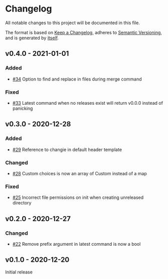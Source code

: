 # Changelog
All notable changes to this project will be documented in this file.

The format is based on [Keep a Changelog](https://keepachangelog.com/en/1.0.0/),
adheres to [Semantic Versioning](https://semver.org/spec/v2.0.0.html),
and is generated by [itself](https://github.com/miniscruff/changie).


## v0.4.0 - 2021-01-01

### Added
* [#34](https://github.com/miniscruff/changie/issues/34) Option to find and replace in files during merge command

### Fixed
* [#33](https://github.com/miniscruff/changie/issues/33) Latest command when no releases exist will return v0.0.0 instead of panicking

## v0.3.0 - 2020-12-28

### Added
* [#29](https://github.com/miniscruff/changie/issues/29) Reference to changie in default header template

### Changed
* [#28](https://github.com/miniscruff/changie/issues/28) Custom choices is now an array of Custom instead of a map

### Fixed
* [#25](https://github.com/miniscruff/changie/issues/25) Incorrect file permissions on init when creating unreleased directory

## v0.2.0 - 2020-12-27

### Changed
* [#22](https://github.com/miniscruff/changie/issues/22) Remove prefix argument in latest command is now a bool

## v0.1.0 - 2020-12-20
Initial release
